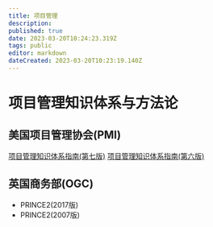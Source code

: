 ```yaml
---
title: 项目管理
description: 
published: true
date: 2023-03-20T10:24:23.319Z
tags: public
editor: markdown
dateCreated: 2023-03-20T10:23:19.140Z
---
```


# 项目管理知识体系与方法论

## 美国项目管理协会(PMI)

[项目管理知识体系指南(第七版)](/项目管理/PMBOK7th)
[项目管理知识体系指南(第六版)](/项目管理/PMBOK6th)

## 英国商务部(OGC)

- PRINCE2(2017版)
- PRINCE2(2007版)

